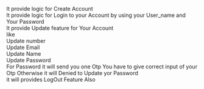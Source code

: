 It provide logic for Create Account<br>
It provide logic for Login to your Account by using your User_name and Your Password<br>
It provide Update feature for Your Account<br>
like<br>
Update number<br>
Update Email<br>
Update Name<br>
Update Password<br>
For Password it will send you one Otp You have to give correct input of your Otp Otherwise it will Denied to Update yor Password<br>
it will provides LogOut Feature Also
